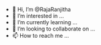 - 👋 Hi, I’m @RajaRanjitha
- 👀 I’m interested in ...
- 🌱 I’m currently learning ...
- 💞️ I’m looking to collaborate on ...
- 📫 How to reach me ...

<!---
RajaRanjitha/RajaRanjitha is a ✨ special ✨ repository because its `README.md` (this file) appears on your GitHub profile.
You can click the Preview link to take a look at your changes.
--->
